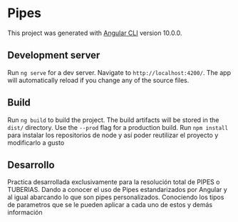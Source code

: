 # Pipes

This project was generated with [Angular CLI](https://github.com/angular/angular-cli) version 10.0.0.

## Development server

Run `ng serve` for a dev server. Navigate to `http://localhost:4200/`. The app will automatically reload if you change any of the source files.

## Build

Run `ng build` to build the project. The build artifacts will be stored in the `dist/` directory. Use the `--prod` flag for a production build.
Run `npm install` para instalar los repositorios de node y así poder reutilizar el proyecto y modificarlo a gusto

## Desarrollo

Practica desarrollada exclusivamente para la resolución total de PIPES o TUBERIAS. Dando a conocer el uso de Pipes estandarizados por Angular y al igual abarcando lo que son pipes personalizados. Conociendo los tipos de parametros que se le pueden aplicar a cada uno de estos y demás información
